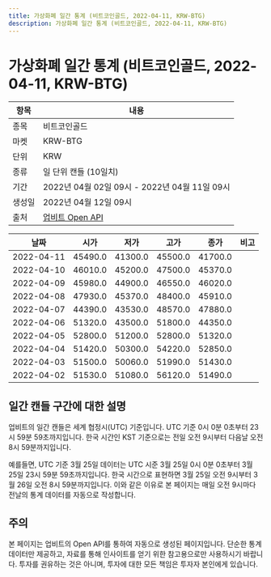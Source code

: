 ```yaml
---
title: 가상화폐 일간 통계 (비트코인골드, 2022-04-11, KRW-BTG)
description: 가상화폐 일간 통계 (비트코인골드, 2022-04-11, KRW-BTG)
---
```



가상화폐 일간 통계 (비트코인골드, 2022-04-11, KRW-BTG)
===

|항목|내용|
|--|--|
|종목|비트코인골드|
|마켓|KRW-BTG|
|단위|KRW|
|종류|일 단위 캔들 (10일치)|
|기간|2022년 04월 02일 09시 - 2022년 04월 11일 09시|
|생성일|2022년 04월 12일 09시|
|출처|[업비트 Open API](https://docs.upbit.com)|


|날짜|시가|저가|고가|종가|비고|
|--|--|--|--|--|--|
|2022-04-11|45490.0|41300.0|45500.0|41700.0|    |
|2022-04-10|46010.0|45200.0|47500.0|45370.0|    |
|2022-04-09|45980.0|44900.0|46550.0|46020.0|    |
|2022-04-08|47930.0|45370.0|48400.0|45910.0|    |
|2022-04-07|44390.0|43530.0|48570.0|47880.0|    |
|2022-04-06|51320.0|43500.0|51800.0|44350.0|    |
|2022-04-05|52800.0|51200.0|52800.0|51320.0|    |
|2022-04-04|51420.0|50300.0|54220.0|52850.0|    |
|2022-04-03|51500.0|50060.0|51990.0|51430.0|    |
|2022-04-02|51530.0|51080.0|56120.0|51490.0|    |


일간 캔들 구간에 대한 설명
---


업비트의 일간 캔들은 세계 협정시(UTC) 기준입니다. 
UTC 기준 0시 0분 0초부터 23시 59분 59초까지입니다. 
한국 시간인 KST 기준으로는 전일 오전 9시부터 다음날 오전 8시 59분까지입니다. 


예를들면, UTC 기준 3월 25일 데이터는 UTC 시준 3월 25일 0시 0분 0초부터 3월 25일 23시 59분 59초까지입니다. 
한국 시간으로 표현하면 3월 25일 오전 9시부터 3월 26일 오전 8시 59분까지입니다. 
이와 같은 이유로 본 페이지는 매일 오전 9시마다 전날의 통계 데이터를 자동으로 작성합니다. 


주의
---


본 페이지는 업비트의 Open API를 통하여 자동으로 생성된 페이지입니다. 
단순한 통계 데이터만 제공하고, 자료를 통해 인사이트를 얻기 위한 참고용으로만 사용하시기 바랍니다. 
투자를 권유하는 것은 아니며, 투자에 대한 모든 책임은 투자자 본인에게 있습니다. 

